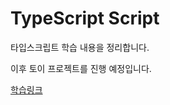 # TypeScript Script

타입스크립트 학습 내용을 정리합니다.

이후 토이 프로젝트를 진행 예정입니다.

[학습링크](https://www.youtube.com/watch?v=5oGAkQsGWkc&list=PLZKTXPmaJk8KhKQ_BILr1JKCJbR0EGlx0&index=1)
